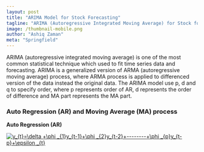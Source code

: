 ```yaml
---
layout: post
title: "ARIMA Model for Stock Forecasting"
tagline: "ARIMA (Autoregressive Integrated Moving Average) for Stock forecasting with R"
image: /thumbnail-mobile.png
author: "Ashiq Zaman"
meta: "Springfield"
---
```


ARIMA (autoregressive integrated moving average) is one of the most common statistical technique which used to fit time series data and forecasting. ARIMA is a generalized version of ARMA (autoregressive moving average) process, where ARMA process is applied to differenced version of the data instead the original data. The ARIMA model use p, d and q to specify order, where p represents order of AR, d represents the order of difference and MA part represents the MA part. 

### Auto Regression (AR) and Moving Average (MA) process

**Auto Regression (AR)**



<a href="https://www.codecogs.com/eqnedit.php?latex=y_{t}=\delta&space;&plus;\phi&space;_{1}y_{t-1}&plus;\phi&space;_{2}y_{t-2}&plus;--------&plus;\phi&space;_{p}y_{t-p}&plus;\epsilon&space;_{t}" target="_blank"><img src="https://latex.codecogs.com/gif.latex?y_{t}=\delta&space;&plus;\phi&space;_{1}y_{t-1}&plus;\phi&space;_{2}y_{t-2}&plus;--------&plus;\phi&space;_{p}y_{t-p}&plus;\epsilon&space;_{t}" title="y_{t}=\delta +\phi _{1}y_{t-1}+\phi _{2}y_{t-2}+--------+\phi _{p}y_{t-p}+\epsilon _{t}" /></a>
